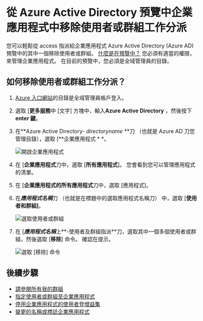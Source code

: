 <properties
    pageTitle="從 Azure Active Directory 預覽中的企業應用程式中移除使用者或群組的工作分派 |Microsoft Azure"
    description="如何移除 access 工作分派的使用者或群組從 Azure Active Directory 中企業應用程式"
    services="active-directory"
    documentationCenter=""
    authors="curtand"
    manager="femila"
    editor=""/>

<tags
    ms.service="active-directory"
    ms.workload="identity"
    ms.tgt_pltfrm="na"
    ms.devlang="na"
    ms.topic="article"
    ms.date="09/30/2016"
    ms.author="curtand"/>


# <a name="remove-a-user-or-group-assignment-from-an-enterprise-app-in-azure-active-directory-preview"></a>從 Azure Active Directory 預覽中企業應用程式中移除使用者或群組工作分派

您可以輕鬆從 access 指派給企業應用程式 Azure Active Directory (Azure AD) 預覽中的其中一個移除使用者或群組。 [什麼是在預覽中？](active-directory-preview-explainer.md) 您必須有適當的權限，來管理企業應用程式。 在目前的預覽中，您必須是全域管理員的目錄。

## <a name="how-do-i-remove-a-user-or-group-assignment"></a>如何移除使用者或群組工作分派？

1. [Azure 入口網站](https://portal.azure.com)的目錄是全域管理員帳戶登入。

2. 選取 [**更多服務**中 [文字] 方塊中，輸入**Azure Active Directory** ，然後按下**enter 鍵**。

3. 在**Azure Active Directory- *directoryname* **刀 （也就是 Azure AD 刀您管理目錄），選取 [**企業應用程式 * *。

    ![開啟企業應用程式](./media/active-directory-coreapps-remove-assignment-user-azure-portal/open-enterprise-apps.png)

4. 在 [**企業應用程式**刀中，選取 [**所有應用程式**]。 您會看到您可以管理應用程式的清單。

5. 在 [**企業應用程式的所有應用程式**刀中，選取 [應用程式]。

6. 在***應用程式名稱***刀 （也就是在標題中的選取應用程式名稱刀） 中，選取 [**使用者和群組]**。

    ![選取使用者或群組](./media/active-directory-coreapps-remove-assignment-user-azure-portal/remove-app-users.png)

7. 在 [***應用程式名稱***上**-使用者及群組指派**刀，選取其中一個多個使用者或群組，然後選取 [**移除**] 命令。 確認在提示。

    ![選取 [移除] 命令](./media/active-directory-coreapps-remove-assignment-user-azure-portal/remove-users.png)

## <a name="next-steps"></a>後續步驟

- [請參閱所有我的群組](active-directory-groups-view-azure-portal.md)
- [指定使用者或群組至企業應用程式](active-directory-coreapps-assign-user-azure-portal.md)
- [停用企業應用程式的使用者登增益集](active-directory-coreapps-disable-app-azure-portal.md)
- [變更的名稱或標誌企業應用程式](active-directory-coreapps-change-app-logo-user-azure-portal.md)
